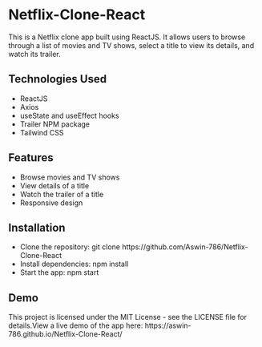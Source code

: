 # Netflix-Clone-React
This is a Netflix clone app built using ReactJS. It allows users to browse through a list of movies and TV shows, select a title to view its details, and watch its trailer.

<h2>Technologies Used</h2>
  <ul>
   <li>ReactJS</li> 
    <li>Axios</li>
    <li>useState and useEffect hooks</li>
    <li>Trailer NPM package</li>
    <li>Tailwind CSS</li>
  </ul> 

<h2>Features</h2>
  <ul>
    <li>Browse movies and TV shows</li>
    <li>View details of a title</li>
    <li>Watch the trailer of a title</li>
    <li>Responsive design</li>
  </ul> 
<h2>Installation</h2>
  <ul>
    <li>Clone the repository: git clone https://github.com/Aswin-786/Netflix-Clone-React</li>
    <li>Install dependencies: npm install</li>
    <li>Start the app: npm start</li>
  </ul> 
  
<h2>Demo</h2>
This project is licensed under the MIT License - see the LICENSE file for details.View a live demo of the app here: https://aswin-786.github.io/Netflix-Clone-React/
